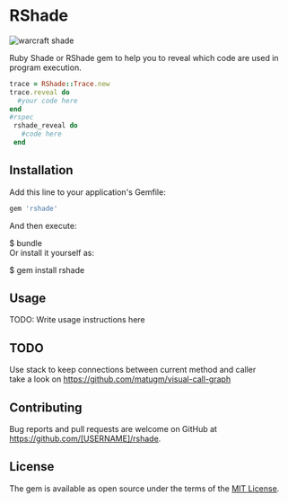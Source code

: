 # RShade  
  
 
![warcraft shade](https://github.com/gingray/rshade/raw/master/shade.jpg)

Ruby Shade or RShade gem to help you to reveal which code are used in program execution.

  
```ruby
trace = RShade::Trace.new  
trace.reveal do  
  #your code here
end
#rspec
 rshade_reveal do
   #code here
 end 

```

## Installation  
  
Add this line to your application's Gemfile:  
  
```ruby  
gem 'rshade'  
```  
  
And then execute:  
  
 $ bundle  
Or install it yourself as:  
  
 $ gem install rshade  
## Usage  
  
TODO: Write usage instructions here  
  
## TODO  
Use stack to keep connections between current method and caller  
take a look on https://github.com/matugm/visual-call-graph  
  
## Contributing  
  
Bug reports and pull requests are welcome on GitHub at https://github.com/[USERNAME]/rshade.  
  
## License  
  
The gem is available as open source under the terms of the [MIT License](https://opensource.org/licenses/MIT).
